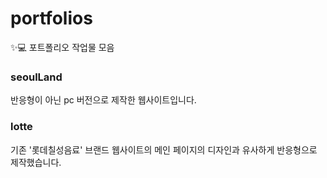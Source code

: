 # portfolios
✨💻 포트폴리오 작업물 모음

### seoulLand
반응형이 아닌 pc 버전으로 제작한 웹사이트입니다. 

### lotte
기존 '롯데칠성음료' 브랜드 웹사이트의 메인 페이지의 디자인과 유사하게 반응형으로 제작했습니다. 
